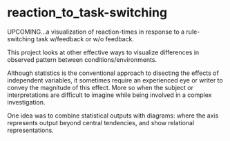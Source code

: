 # reaction_to_task-switching
UPCOMING...a visualization of reaction-times in response to a rule-switching task w/feedback or w/o feedback.

This project looks at other effective ways to visualize differences in observed pattern between conditions/environments. 

Although statistics is the conventional approach to disecting the effects of independent variables, it sometimes require an experienced eye or
  writer to convey the magnitude of this effect. More so when the subject or interpretations are difficult to imagine while being involved 
  in a complex investigation.
  
One idea was to combine statistical outputs with diagrams: where the axis represents output beyond central tendencies, and show relational 
  representations.
